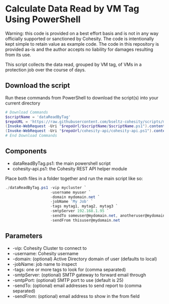 # Calculate Data Read by VM Tag Using PowerShell

Warning: this code is provided on a best effort basis and is not in any way officially supported or sanctioned by Cohesity. The code is intentionally kept simple to retain value as example code. The code in this repository is provided as-is and the author accepts no liability for damages resulting from its use.

This script collects the data read, grouped by VM tag, of VMs in a protection job over the course of days.

## Download the script

Run these commands from PowerShell to download the script(s) into your current directory

```powershell
# Download Commands
$scriptName = 'dataReadByTag'
$repoURL = 'https://raw.githubusercontent.com/bseltz-cohesity/scripts/master/powershell'
(Invoke-WebRequest -Uri "$repoUrl/$scriptName/$scriptName.ps1").content | Out-File "$scriptName.ps1"; (Get-Content "$scriptName.ps1") | Set-Content "$scriptName.ps1"
(Invoke-WebRequest -Uri "$repoUrl/cohesity-api/cohesity-api.ps1").content | Out-File cohesity-api.ps1; (Get-Content cohesity-api.ps1) | Set-Content cohesity-api.ps1
# End Download Commands
```

## Components

* dataReadByTag.ps1: the main powershell script
* cohesity-api.ps1: the Cohesity REST API helper module

Place both files in a folder together and run the main script like so:

```powershell
./dataReadByTag.ps1 -vip mycluster `
                    -username myuser `
                    -domain mydomain.net `
                    -jobName 'My Job' `
                    -tags mytag1, mytag2, mytag3 `
                    -smtpServer 192.168.1.95 `
                    -sendTo someuser@mydomain.net, anotheruser@mydomain.net `
                    -sendFrom thisuser@mydomain.net
```

## Parameters

* -vip: Cohesity Cluster to connect to
* -username: Cohesity username
* -domain: (optional) Active Directory domain of user (defaults to local)
* -jobName: job name to inspect
* -tags: one or more tags to look for (comma separated)
* -smtpServer: (optional) SMTP gateway to forward email through
* -smtpPort: (optional) SMTP port to use (default is 25)
* -sendTo: (optional) email addresses to send report to (comma separated)
* -sendFrom: (optional) email address to show in the from field

